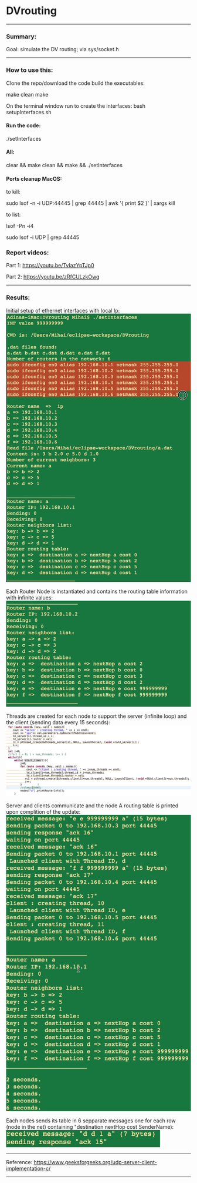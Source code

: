 # DVrouting

-----

### Summary:


Goal:  simulate the DV routing; via sys/socket.h

-------------

### How to use this:
Clone the repo/download the code
build the executables:

make clean
make

On the terminal window run to create the interfaces:
bash setupInterfaces.sh

#### Run the code:
./setInterfaces

#### All:
clear && make clean && make &&  ./setInterfaces

#### Ports cleanup MacOS:

to kill:

sudo lsof -n -i UDP:44445 | grep 44445 | awk '{ print $2 }' | xargs kill

to list:

lsof -Pn -i4

sudo lsof -i UDP | grep 44445


### Report videos:

Part 1: https://youtu.be/TvIazYpTJp0

Part 2: https://youtu.be/zRfCULzkOwg

-----------------------------------

### Results:

Initial setup of ethernet interfaces with local Ip:
![RNN](https://raw.githubusercontent.com/mmehedin/DVrouting/master/Results/Screen_Shot_2019-05-10_at_8.43.03_PM.png)


Each Router Node is instantiated and contains the routing table information with infinite values:
![RNN](https://raw.githubusercontent.com/mmehedin/DVrouting/master/Results/Screen_Shot_2019-05-10_at_8.43.48_PM.png)


Threads are created for each node to support the server (infinite loop)  and the client (sending data every 15 seconds):
![RNN](https://raw.githubusercontent.com/mmehedin/DVrouting/master/Results/Screen_Shot_2019-05-10_at_8.44.38_PM.png)


Server and clients communicate and the node A routing table is printed upon complition of the update:
![RNN](https://raw.githubusercontent.com/mmehedin/DVrouting/master/Results/Screen_Shot_2019-05-10_at_8.45.19_PM.png)


Each nodes sends its table in 6 sepparate messages one for each row (node in the net) containing "destination nextHop cost SenderName):
![RNN](https://raw.githubusercontent.com/mmehedin/DVrouting/master/Results/Screen_Shot_2019-05-10_at_8.45.31_PM.png)



---------------------------------------

Reference: https://www.geeksforgeeks.org/udp-server-client-implementation-c/

-----

